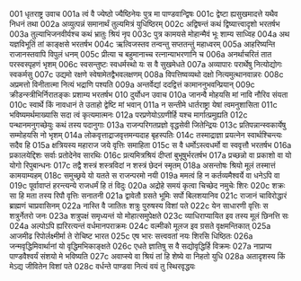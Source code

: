 001	धृतराष्ट्र उवाच
001a	त्वं वै ज्येष्ठो ज्यैष्ठिनेयः पुत्र मा पाण्डवान्द्विषः
001c	द्वेष्टा ह्यसुखमादत्ते यथैव निधनं तथा
002a	अव्युत्पन्नं समानार्थं तुल्यमित्रं युधिष्ठिरम्
002c	अद्विषन्तं कथं द्विष्यात्त्वादृशो भरतर्षभ
003a	तुल्याभिजनवीर्यश्च कथं भ्रातुः श्रियं नृप
003c	पुत्र कामयसे मोहान्मैवं भूः शाम्य साध्विह
004a	अथ यज्ञविभूतिं तां काङ्क्षसे भरतर्षभ
004c	ऋत्विजस्तव तन्वन्तु सप्ततन्तुं महाध्वरम्
005a	आहरिष्यन्ति राजानस्तवापि विपुलं धनम्
005c	प्रीत्या च बहुमानाच्च रत्नान्याभरणानि च
006a	अनर्थाचरितं तात परस्वस्पृहणं भृशम्
006c	स्वसन्तुष्टः स्वधर्मस्थो यः स वै सुखमेधते
007a	अव्यापारः परार्थेषु नित्योद्योगः स्वकर्मसु
007c	उद्यमो रक्षणे स्वेषामेतद्वैभवलक्षणम्
008a	विपत्तिष्वव्यथो दक्षो नित्यमुत्थानवान्नरः
008c	अप्रमत्तो विनीतात्मा नित्यं भद्राणि पश्यति
009a	अन्तर्वेद्यां ददद्वित्तं कामाननुभवन्प्रियान्
009c	क्रीडन्स्त्रीभिर्निरातङ्कः प्रशाम्य भरतर्षभ
010	दुर्योधन उवाच
010a	जानन्वै मोहयसि मां नावि नौरिव संयता
010c	स्वार्थे किं नावधानं ते उताहो द्वेष्टि मां भवान्
011a	न सन्तीमे धार्तराष्ट्रा येषां त्वमनुशासिता
011c	भविष्यमर्थमाख्यासि सदा त्वं कृत्यमात्मनः
012a	परप्रणेयोऽग्रणीर्हि यश्च मार्गात्प्रमुह्यति
012c	पन्थानमनुगच्छेयुः कथं तस्य पदानुगाः
013a	राजन्परिगतप्रज्ञो वृद्धसेवी जितेन्द्रियः
013c	प्रतिपन्नान्स्वकार्येषु सम्मोहयसि नो भृशम्
014a	लोकवृत्ताद्राजवृत्तमन्यदाह बृहस्पतिः
014c	तस्माद्राज्ञा प्रयत्नेन स्वार्थश्चिन्त्यः सदैव हि
015a	क्षत्रियस्य महाराज जये वृत्तिः समाहिता
015c	स वै धर्मोऽस्त्वधर्मो वा स्ववृत्तौ भरतर्षभ
016a	प्रकालयेद्दिशः सर्वाः प्रतोदेनेव सारथिः
016c	प्रत्यमित्रश्रियं दीप्तां बुभूषुर्भरतर्षभ
017a	प्रच्छन्नो वा प्रकाशो वा यो योगो रिपुबान्धनः
017c	तद्वै शस्त्रं शस्त्रविदां न शस्त्रं छेदनं स्मृतम्
018a	असन्तोषः श्रियो मूलं तस्मात्तं कामयाम्यहम्
018c	समुच्छ्रये यो यतते स राजन्परमो नयी
019a	ममत्वं हि न कर्तव्यमैश्वर्ये वा धनेऽपि वा
019c	पूर्वावाप्तं हरन्त्यन्ये राजधर्मं हि तं विदुः
020a	अद्रोहे समयं कृत्वा चिच्छेद नमुचेः शिरः
020c	शक्रः सा हि मता तस्य रिपौ वृत्तिः सनातनी
021a	द्वावेतौ ग्रसते भूमिः सर्पो बिलशयानिव
021c	राजानं चाविरोद्धारं ब्राह्मणं चाप्रवासिनम्
022a	नास्ति वै जातितः शत्रुः पुरुषस्य विशां पते
022c	येन साधारणी वृत्तिः स शत्रुर्नेतरो जनः
023a	शत्रुपक्षं समृध्यन्तं यो मोहात्समुपेक्षते
023c	व्याधिराप्यायित इव तस्य मूलं छिनत्ति सः
024a	अल्पोऽपि ह्यरिरत्यन्तं वर्धमानपराक्रमः
024c	वल्मीको मूलज इव ग्रसते वृक्षमन्तिकात्
025a	आजमीढ रिपोर्लक्ष्मीर्मा ते रोचिष्ट भारत
025c	एष भारः सत्त्ववतां नयः शिरसि धिष्ठितः
026a	जन्मवृद्धिमिवार्थानां यो वृद्धिमभिकाङ्क्षते
026c	एधते ज्ञातिषु स वै सद्योवृद्धिर्हि विक्रमः
027a	नाप्राप्य पाण्डवैश्वर्यं संशयो मे भविष्यति
027c	अवाप्स्ये वा श्रियं तां हि शेष्ये वा निहतो युधि
028a	अतादृशस्य किं मेऽद्य जीवितेन विशां पते
028c	वर्धन्ते पाण्डवा नित्यं वयं तु स्थिरवृद्धयः

